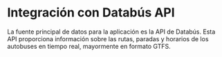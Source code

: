 # Integración con Databús API

La fuente principal de datos para la aplicación es la API de Databús. Esta API proporciona información sobre las rutas, paradas y horarios de los autobuses en tiempo real, mayormente en formato GTFS.
